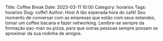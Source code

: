Title: Coffee Break
Date: 2023-03-11 10:00
Category: horarios
Tags: horarios
Slug: coffe1
Author: Host
A tão esperada hora do café! Seu momento de conversar com as empresas que estão com seus estandes, tomar um coffee bacana e fazer networking.
Lembre-se sempre da formação pac-man ou pizza, para que outras pessoas sempre possam se aproximar da sua rodinha de amigos.
